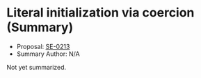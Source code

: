 # Literal initialization via coercion (Summary)

* Proposal: [SE-0213](https://github.com/apple/swift-evolution/blob/main/proposals/0213-literal-init-via-coercion.md)
* Summary Author: N/A

Not yet summarized.

